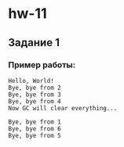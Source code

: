 ﻿# hw-11

## Задание 1

### Пример работы:

```
Hello, World!
Bye, bye from 2
Bye, bye from 3
Bye, bye from 4
Now GC will clear everything...

Bye, bye from 1
Bye, bye from 6
Bye, bye from 5
```

